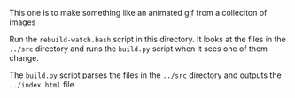 
This one is to make something like an animated
gif from a colleciton of images


Run the `rebuild-watch.bash` script in this 
directory. It looks at the files in the
`../src` directory and runs the `build.py`
script when it sees one of them change. 

The `build.py` script parses the files
in the `../src` directory and outputs
the `../index.html` file
